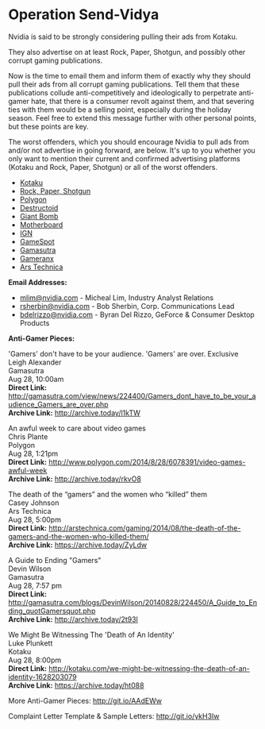 # Operation Send-Vidya

Nvidia is said to be strongly considering pulling their ads from Kotaku.

They also advertise on at least Rock, Paper, Shotgun, and possibly other corrupt gaming publications.

Now is the time to email them and inform them of exactly why they should pull their ads from all corrupt gaming publications. Tell them that these publications collude anti-competitively and ideologically to perpetrate anti-gamer hate, that there is a consumer revolt against them, and that severing ties with them would be a selling point, especially during the holiday season. Feel free to extend this message further with other personal points, but these points are key.

The worst offenders, which you should encourage Nvidia to pull ads from and/or not advertise in going forward, are below. It's up to you whether you only want to mention their current and confirmed advertising platforms (Kotaku and Rock, Paper, Shotgun) or all of the worst offenders.

* [Kotaku](http://kotaku.com/)
* [Rock, Paper, Shotgun](http://www.rockpapershotgun.com/)
* [Polygon](http://www.polygon.com/)
* [Destructoid](http://www.destructoid.com/)
* [Giant Bomb](http://www.giantbomb.com/)
* [Motherboard](http://motherboard.vice.com/)
* [IGN](http://www.ign.com/)
* [GameSpot](http://www.gamespot.com/)
* [Gamasutra](http://www.gamasutra.com/)
* [Gameranx](http://www.gameranx.com/)
* [Ars Technica](http://arstechnica.com/)

**Email Addresses:**

* mlim@nvidia.com - Micheal Lim, Industry Analyst Relations
* rsherbin@nvidia.com - Bob Sherbin, Corp. Communications Lead
* bdelrizzo@nvidia.com - Byran Del Rizzo, GeForce & Consumer Desktop Products

**Anti-Gamer Pieces:**

'Gamers' don't have to be your audience. 'Gamers' are over. Exclusive    
Leigh Alexander  
Gamasutra  
Aug 28, 10:00am  
**Direct Link:** http://gamasutra.com/view/news/224400/Gamers_dont_have_to_be_your_audience_Gamers_are_over.php  
**Archive Link:** http://archive.today/l1kTW  

An awful week to care about video games  
Chris Plante  
Polygon  
Aug 28, 1:21pm  
**Direct Link:** http://www.polygon.com/2014/8/28/6078391/video-games-awful-week  
**Archive Link:** http://archive.today/rkvO8  

The death of the “gamers” and the women who “killed” them  
Casey Johnson  
Ars Technica  
Aug 28, 5:00pm  
**Direct Link:** http://arstechnica.com/gaming/2014/08/the-death-of-the-gamers-and-the-women-who-killed-them/  
**Archive Link:** https://archive.today/ZyLdw  

A Guide to Ending "Gamers"  
Devin Wilson  
Gamasutra  
Aug 28, 7:57 pm  
**Direct Link:** http://gamasutra.com/blogs/DevinWilson/20140828/224450/A_Guide_to_Ending_quotGamersquot.php  
**Archive Link:** http://archive.today/2t93l  

We Might Be Witnessing The 'Death of An Identity'  
Luke Plunkett  
Kotaku  
Aug 28, 8:00pm   
**Direct Link:** http://kotaku.com/we-might-be-witnessing-the-death-of-an-identity-1628203079  
**Archive Link:** https://archive.today/ht088  

More Anti-Gamer Pieces: http://git.io/AAdEWw

Complaint Letter Template & Sample Letters: http://git.io/ykH3Iw
